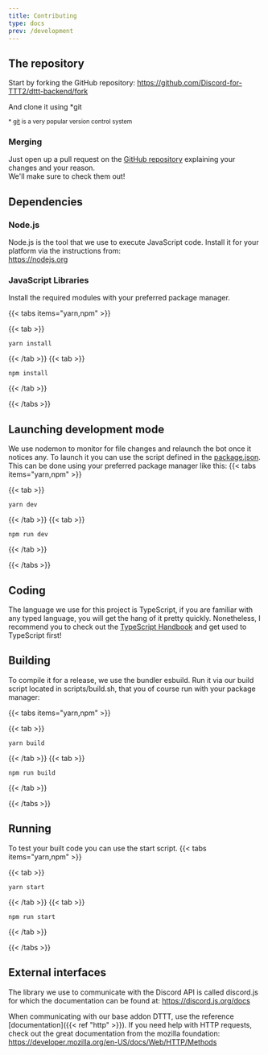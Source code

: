 ```yaml
---
title: Contributing
type: docs
prev: /development
---
```


## The repository

Start by forking the GitHub repository:
https://github.com/Discord-for-TTT2/dttt-backend/fork

And clone it using \*git

<small>\* [git](https://git-scm.com/) is a very popular version control system</small>

### Merging

Just open up a pull request on the [GitHub repository](https://github.com/Discord-for-TTT2/dttt-backend) explaining your changes and your reason.  
We'll make sure to check them out!

## Dependencies

### Node.js

Node.js is the tool that we use to execute JavaScript code.
Install it for your platform via the instructions from:  
https://nodejs.org

### JavaScript Libraries

Install the required modules with your preferred package manager.

{{< tabs items="yarn,npm" >}}

{{< tab >}}

```shell
yarn install
```

{{< /tab >}}
{{< tab >}}

```shell
npm install
```

{{< /tab >}}

{{< /tabs >}}

## Launching development mode

We use nodemon to monitor for file changes and relaunch the bot once it notices any.
To launch it you can use the script defined in the [package.json](https://github.com/Discord-for-TTT2/dttt-backend/blob/8ab06731b8608fbb7c422cbcb0868d9d90d18569/package.json#L13).
This can be done using your preferred package manager like this:
{{< tabs items="yarn,npm" >}}

{{< tab >}}

```shell
yarn dev
```

{{< /tab >}}
{{< tab >}}

```shell
npm run dev
```

{{< /tab >}}

{{< /tabs >}}

## Coding

The language we use for this project is TypeScript, if you are familiar with any typed language, you will get the hang of it pretty quickly.
Nonetheless, I recommend you to check out the [TypeScript Handbook](https://www.typescriptlang.org/docs/handbook/) and get used to TypeScript first!

## Building

To compile it for a release, we use the bundler esbuild. Run it via our build script located in scripts/build.sh, that you of course run with your package manager:

{{< tabs items="yarn,npm" >}}

{{< tab >}}

```shell
yarn build
```

{{< /tab >}}
{{< tab >}}

```shell
npm run build
```

{{< /tab >}}

{{< /tabs >}}

## Running

To test your built code you can use the start script.
{{< tabs items="yarn,npm" >}}

{{< tab >}}

```shell
yarn start
```

{{< /tab >}}
{{< tab >}}

```shell
npm run start
```

{{< /tab >}}

{{< /tabs >}}

## External interfaces

The library we use to communicate with the Discord API is called discord.js for which the documentation can be found at: https://discord.js.org/docs

When communicating with our base addon DTTT, use the reference [documentation]({{< ref "http" >}}).
If you need help with HTTP requests, check out the great documentation from the mozilla foundation: https://developer.mozilla.org/en-US/docs/Web/HTTP/Methods
